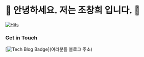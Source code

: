 # 🤖  안녕하세요. 저는 조창희 입니다. 🐯

[![Hits](https://hits.seeyoufarm.com/api/count/incr/badge.svg?url=https%3A%2F%2Fgithub.com%2FChanghee-Cho&count_bg=%2376FB11&title_bg=%23198BD7&icon=github.svg&icon_color=%23000000&title=Visitors&edge_flat=false)](https://hits.seeyoufarm.com)


### Get in Touch

[![Tech Blog Badge](http://img.shields.io/badge/Medium-000000?style=flat-square&logo=medium&link=https://changhee-cho.github.io/)](여러분들 블로그 주소)
